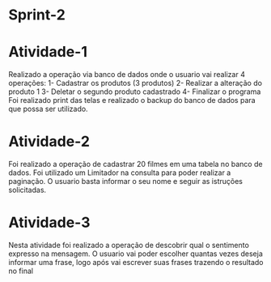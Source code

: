 # Sprint-2

# Atividade-1
Realizado a operação via banco de dados onde o usuario vai realizar 4 operações:
1- Cadastrar os produtos (3 produtos)
2- Realizar a alteração do produto 1
3- Deletar o segundo produto cadastrado
4- Finalizar o programa
Foi realizado print das telas e realizado o backup do banco de dados para que possa ser utilizado.

# Atividade-2
Foi realizado a operação de cadastrar 20 filmes em uma tabela no banco de dados.
Foi utilizado um Limitador na consulta para poder realizar a paginação.
O usuario basta informar o seu nome e seguir as istruções solicitadas. 

# Atividade-3
Nesta atividade foi realizado a operação de descobrir qual o sentimento expresso na mensagem.
O usuario vai poder escolher quantas vezes deseja informar uma frase, logo após vai escrever suas frases trazendo o resultado no final 